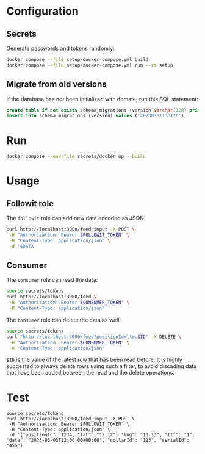 # Configuration

## Secrets

Generate passwords and tokens randomly:

```bash
docker compose --file setup/docker-compose.yml build
docker compose --file setup/docker-compose.yml run --rm setup
```

## Migrate from old versions

If the database has not been initialized with dbmate, run this SQL statement:

```sql
create table if not exists schema_migrations (version varchar(128) primary key);
insert into schema_migrations (version) values ('20230331130126');
```

# Run

```bash
docker compose --env-file secrets/docker up --build
```

# Usage

## Followit role

The `followit` role can add new data encoded as JSON:

```bash
curl http://localhost:3000/feed_input -X POST \
 -H "Authorization: Bearer $FOLLOWIT_TOKEN" \
 -H "Content-Type: application/json" \
 -d '$DATA'
```

## Consumer

The `consumer` role can read the data:

```bash
source secrets/tokens
curl http://localhost:3000/feed \
 -H "Authorization: Bearer $CONSUMER_TOKEN" \
 -H "Content-Type: application/json"
```

The `consumer` role can delete the data as well:

```bash
source secrets/tokens
curl "http://localhost:3000/feed?positionId=lte.$ID" -X DELETE \
 -H "Authorization: Bearer $CONSUMER_TOKEN" \
 -H "Content-Type: application/json"
```

`$ID` is the value of the latest row that has been read before.
It is highly suggested to always delete rows using such a filter, to avoid discading data that have been added between the read and the delete operations.

# Test

```
source secrets/tokens
curl http://localhost:3000/feed_input -X POST \
 -H "Authorization: Bearer $FOLLOWIT_TOKEN" \
 -H "Content-Type: application/json" \
 -d '{"positionId": 1234, "lat": "12.12", "lng": "13.13", "ttf": "1", "date": "2023-03-03T12:00:00+00:00", "collarId": "123", "serialId": "456"}'
```
